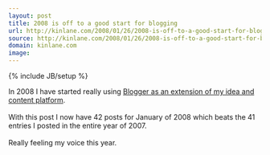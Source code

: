 ```yaml
---
layout: post
title: 2008 is off to a good start for blogging
url: http://kinlane.com/2008/01/26/2008-is-off-to-a-good-start-for-blogging/
source: http://kinlane.com/2008/01/26/2008-is-off-to-a-good-start-for-blogging/
domain: kinlane.com
image: 
---
```

{% include JB/setup %}<p>In 2008 I have started really using <a href="http://www.kinlane.com/search/label/Writing">Blogger as an extension of my idea and content platform</a>.<br /><br />With this post I now have 42 posts for January of 2008 which beats the 41 entries I posted in the entire year of 2007.<br /><br />Really feeling my voice this year.</p>
